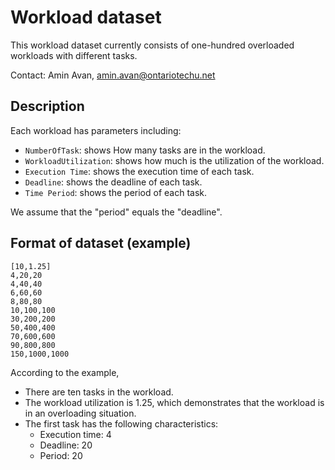# Workload dataset

This workload dataset currently consists of one-hundred overloaded workloads with different tasks.

Contact: Amin Avan, amin.avan@ontariotechu.net

## Description
Each workload has parameters including:

* `NumberOfTask`: shows How many tasks are in the workload. 
* `WorkloadUtilization`: shows how much is the utilization of the workload.
* `Execution Time`: shows the execution time of each task.
* `Deadline`: shows the deadline of each task.
* `Time Period`: shows the period of each task.

We assume that the "period" equals the "deadline".

## Format of dataset (example)
```
[10,1.25]
4,20,20
4,40,40
6,60,60
8,80,80
10,100,100
30,200,200
50,400,400
70,600,600
90,800,800
150,1000,1000
```
According to the example,
* There are ten tasks in the workload.
* The workload utilization is 1.25, which demonstrates that the workload is in an overloading situation.
* The first task has the following characteristics:
	* Execution time: 4
	* Deadline: 20
	* Period: 20
